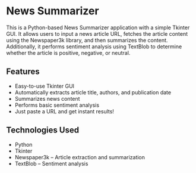  # **News Summarizer**

This is a Python-based News Summarizer application with a simple Tkinter GUI. It allows users to input a news article URL, fetches the article content using the Newspaper3k library, and then summarizes the content. Additionally, it performs sentiment analysis using TextBlob to determine whether the article is positive, negative, or neutral.

## Features

- Easy-to-use Tkinter GUI  
- Automatically extracts article title, authors, and publication date  
- Summarizes news content  
- Performs basic sentiment analysis  
- Just paste a URL and get instant results!  

## Technologies Used

- Python 
- Tkinter
- Newspaper3k – Article extraction and summarization  
- TextBlob – Sentiment analysis  
